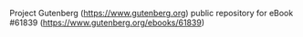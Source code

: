 Project Gutenberg (https://www.gutenberg.org) public repository for eBook #61839 (https://www.gutenberg.org/ebooks/61839)
